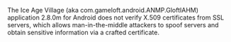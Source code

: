 The Ice Age Village (aka com.gameloft.android.ANMP.GloftIAHM) application 2.8.0m for Android does not verify X.509 certificates from SSL servers, which allows man-in-the-middle attackers to spoof servers and obtain sensitive information via a crafted certificate.